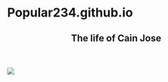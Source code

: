 # Popular234.github.io
<header align="center"> 
  <h2> The life of Cain Jose </h2>
</header>
<img style="margin:auto; display:block; width=1010px; height=100px;" src="https://encrypted-tbn0.gstatic.com/images?q=tbn:ANd9GcTtJ9LQGLnScCmzsjCjqhLOT_-8AYIB2b3BuiLKhnigpKThykAAxLz0h1PjlVUf7aStwCA:https://merriam-webster.com/assets/mw/images/gallery/gal-wap-slideshow-slide/image797768612-6383-0308e906258ea700883da962f0e23fba%401x.jpg&usqp=CAU"/>
